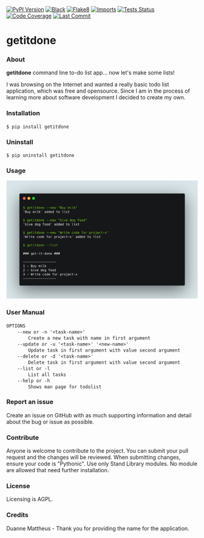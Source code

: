 [![PyPI Version][pypi-image]][pypi-url]
[![Black][black badge]][black]
[![Flake8][flake8 badge]][flake8]
[![Imports][isort badge]][isort]
[![Tests Status][tests-image]][tests-url]
[![Code Coverage][coverage-image]][coverage-url]
[![Last Commit][commit badge]][commit]

<!-- Links -->
[pypi-url]: https://pypi.org/project/getitdone/
[black]: https://github.com/psf/black
[flake8]: https://github.com/PyCQA/flake8
[isort]: https://pycqa.github.io/isort/
[tests-url]: https://github.com/ryanleonbutler/getitdone/actions/workflows/tests.yml
[coverage-url]: https://codecov.io/gh/ryanleonbutler/getitdone
[commit]: https://github.com/ryanleonbutler/getitdone/commit/HEAD

<!-- Badges -->
[pypi-image]: https://img.shields.io/pypi/v/getitdone
[black badge]: https://img.shields.io/badge/code%20style-black-000000.svg
[flake8 badge]: https://github.com/ryanleonbutler/black_star/actions/workflows/lint.yml/badge.svg
[isort badge]: https://img.shields.io/badge/%20imports-isort-%231674b1
[tests-image]: https://github.com/ryanleonbutler/getitdone/actions/workflows/tests.yml/badge.svg
[coverage-image]: https://codecov.io/gh/ryanleonbutler/getitdone/branch/main/graph/badge.svg?token=4CQG41WFF4
[commit badge]: https://img.shields.io/github/last-commit/ryanleonbutler/getitdone


# getitdone

### About
**getitdone** command line to-do list app... now let's make some lists!

I was browsing on the Internet and wanted a really basic todo list application, which was free and opensource. Since I am in the process of learning more about software development I decided to create my own.


### Installation
```
$ pip install getitdone
```

### Uninstall
```
$ pip uninstall getitdone
```

### Usage
![](https://github.com/ryanleonbutler/getitdone/blob/master/images/image1.jpg?raw=true)



### User Manual
    OPTIONS
        --new or -n '<task-name>'
            Create a new task with name in first argument
        --update or -u '<task-name>' '<new-name>'
            Update task in first argument with value second argument
        --delete or -d '<task-name>'
            Delete task in first argument with value second argument
        --list or -l
            List all tasks
        --help or -h
            Shows man page for todolist

### Report an issue
Create an issue on GitHub with as much supporting information and detail about the bug or issue as possible.

### Contribute
Anyone is welcome to contribute to the project. You can submit your pull request and the changes will be reviewed. When submitting changes, ensure your code is "Pythonic". Use only Stand Library modules. No module are allowed that need further installation.

### License
Licensing is AGPL.

### Credits
Duanne Mattheus - Thank you for providing the name for the application.
